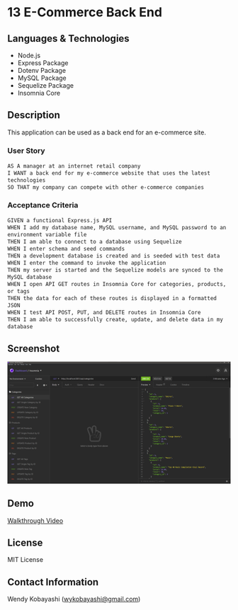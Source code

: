 # 13 E-Commerce Back End

## Languages & Technologies
* Node.js
* Express Package
* Dotenv Package
* MySQL Package
* Sequelize Package
* Insomnia Core

## Description
This application can be used as a back end for an e-commerce site.

### User Story

```
AS A manager at an internet retail company
I WANT a back end for my e-commerce website that uses the latest technologies
SO THAT my company can compete with other e-commerce companies
```

### Acceptance Criteria

```
GIVEN a functional Express.js API
WHEN I add my database name, MySQL username, and MySQL password to an environment variable file
THEN I am able to connect to a database using Sequelize
WHEN I enter schema and seed commands
THEN a development database is created and is seeded with test data
WHEN I enter the command to invoke the application
THEN my server is started and the Sequelize models are synced to the MySQL database
WHEN I open API GET routes in Insomnia Core for categories, products, or tags
THEN the data for each of these routes is displayed in a formatted JSON
WHEN I test API POST, PUT, and DELETE routes in Insomnia Core
THEN I am able to successfully create, update, and delete data in my database
```

## Screenshot
<img src="assets/images/README-screenshot.png" alt="screenshot">

## Demo
[Walkthrough Video](https://iamalittleforest.github.io/13-e-commerce-back-end/assets/images/README-walkthrough.mp4)

## License
MIT License

## Contact Information
Wendy Kobayashi (<wykobayashi@gmail.com>)